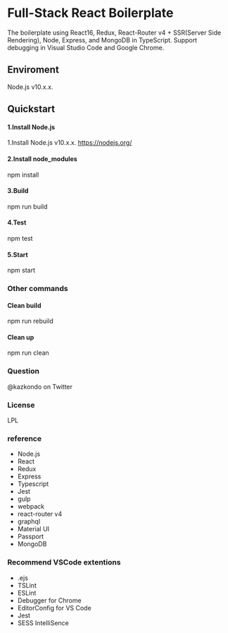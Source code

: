 # Full-Stack React Boilerplate

The boilerplate using React16, Redux, React-Router v4 + SSR(Server Side Rendering), Node, Express, and MongoDB in TypeScript.
Support debugging in Visual Studio Code and Google Chrome.

## Enviroment

Node.js v10.x.x.

## Quickstart

#### 1.Install Node.js

1.Install Node.js v10.x.x.
https://nodejs.org/

#### 2.Install node_modules

npm install

#### 3.Build

npm run build

#### 4.Test

npm test

#### 5.Start

npm start

### Other commands

#### Clean build

npm run rebuild

#### Clean up

npm run clean

### Question

@kazkondo on Twitter

### License

LPL

### reference

- Node.js
- React
- Redux
- Express
- Typescript
- Jest
- gulp
- webpack
- react-router v4
- graphql
- Material UI
- Passport
- MongoDB

### Recommend VSCode extentions

- .ejs
- TSLint
- ESLint
- Debugger for Chrome
- EditorConfig for VS Code
- Jest
- SESS IntelliSence
